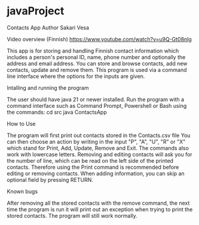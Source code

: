 # javaProject

Contacts App
Author Sakari Vesa

Video overview (Finnish)
https://www.youtube.com/watch?v=u9Q-Gt08nlg

This app is for storing and handling Finnish contact information which
includes a person's personal ID, name, phone number and optionally the address and email address.
You can store and browse contacts, add new contacts, update and remove them.
This program is used via a command line interface where the options for the inputs are given.


Intalling and running the program

The user should have java 21 or newer installed. Run the program with a command interface such as
Command Prompt, Powershell or Bash using the commands:
cd src
java ContactsApp


How to Use

The program will first print out contacts stored in the Contacts.csv file
You can then choose an action by writing in the input "P", "A", "U", "R" or "X" which stand for
Print, Add, Update, Remove and Exit. The commands also work with lowercase letters.
Removing and editing contacts will ask you for the number of line, which can be read on the left
side of the printed contacts. Therefore using the Print command is recommended before editing or
removing contacts.
When adding information, you can skip an optional field by pressing RETURN.


Known bugs

After removing all the stored contacts with the remove command, the next time the program is run
it will print out an exception when trying to print the stored contacts. The program will still
work normally.

